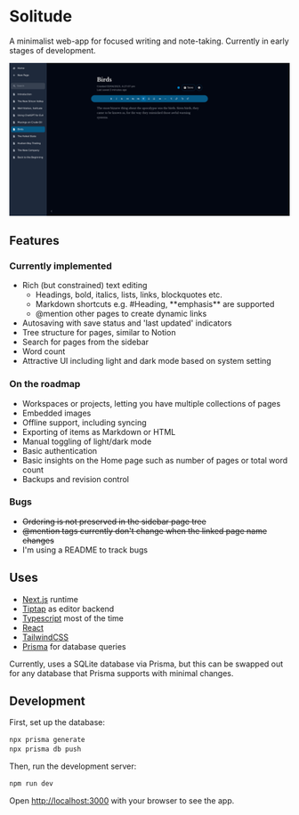 # Solitude

A minimalist web-app for focused writing and note-taking. Currently in early stages of development.

![Screenshot of software](.github/images/screenshot.png)

## Features

### Currently implemented
- Rich (but constrained) text editing
    - Headings, bold, italics, lists, links, blockquotes etc.
    - Markdown shortcuts e.g. #Heading, \*\*emphasis\*\* are supported
    - @mention other pages to create dynamic links
- Autosaving with save status and 'last updated' indicators
- Tree structure for pages, similar to Notion
- Search for pages from the sidebar
- Word count
- Attractive UI including light and dark mode based on system setting

### On the roadmap
- Workspaces or projects, letting you have multiple collections of pages
- Embedded images
- Offline support, including syncing
- Exporting of items as Markdown or HTML
- Manual toggling of light/dark mode
- Basic authentication
- Basic insights on the Home page such as number of pages or total word count
- Backups and revision control

### Bugs
- ~~Ordering is not preserved in the sidebar page tree~~
- ~~@mention tags currently don't change when the linked page name changes~~
- I'm using a README to track bugs

## Uses
- [Next.js](https://nextjs.org/) runtime
- [Tiptap](https://www.tiptap.dev/) as editor backend
- [Typescript](https://www.typescriptlang.org/) most of the time
- [React](https://react.dev/)
- [TailwindCSS](https://tailwindcss.com/)
- [Prisma](https://www.prisma.io) for database queries

Currently, uses a SQLite database via Prisma, but this can be swapped out for any database that Prisma supports with minimal changes.

## Development

First, set up the database:

```bash
npx prisma generate
npx prisma db push
```

Then, run the development server:

```bash
npm run dev
```

Open [http://localhost:3000](http://localhost:3000) with your browser to see the app.

